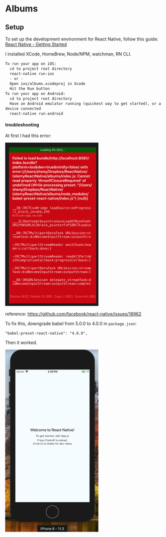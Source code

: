 # Albums

## Setup
To set up the development environment for React Native, follow this guide:
[React Native - Getting Started](https://facebook.github.io/react-native/docs/getting-started.html)

I installed XCode, HomeBrew, Node/NPM, watchman, RN CLI.

```
To run your app on iOS:
  cd to project root directory
  react-native run-ios
  - or -
  Open ios/albums.xcodeproj in Xcode
  Hit the Run button
To run your app on Android:
  cd to project root directory
  Have an Android emulator running (quickest way to get started), or a device connected
  react-native run-android
```

#### troubleshooting
At first I had this error:

<img src="docs/error.png" width="300">

reference: https://github.com/facebook/react-native/issues/18962

To fix this, downgrade babel from 5.0.0 to 4.0.0 in `package.json`:
```
"babel-preset-react-native": "4.0.0",
```

Then it worked.

<img src="docs/fixed.png" width="300">
